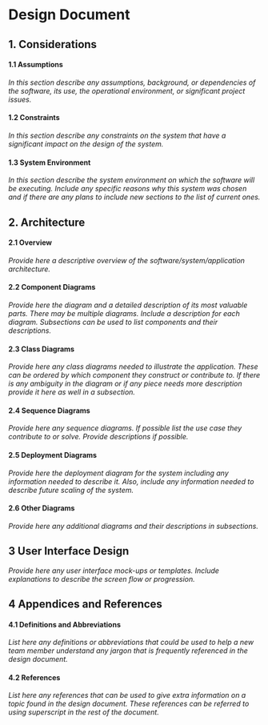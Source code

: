 # Design Document


## 1. Considerations


#### 1.1 Assumptions
*In this section describe any assumptions, background, or dependencies of the software, its use, the operational environment, or significant project issues.*

#### 1.2 Constraints
*In this section describe any constraints on the system that have a significant impact on the design of the system.*

#### 1.3 System Environment
*In this section describe the system environment on which the software will be executing. Include any specific reasons why this system was chosen and if there are any plans to include new sections to the list of current ones.*

## 2. Architecture


#### 2.1 Overview
*Provide here a descriptive overview of the software/system/application architecture.*

#### 2.2 Component Diagrams
*Provide here the diagram and a detailed description of its most valuable parts. There may be multiple diagrams. Include a description for each diagram. Subsections can be used to list components and their descriptions.*

#### 2.3 Class Diagrams
*Provide here any class diagrams needed to illustrate the application. These can be ordered by which component they construct or contribute to. If there is any ambiguity in the diagram or if any piece needs more description provide it here as well in a subsection.*

#### 2.4 Sequence Diagrams
*Provide here any sequence diagrams. If possible list the use case they contribute to or solve. Provide descriptions if possible.*

#### 2.5 Deployment Diagrams
*Provide here the deployment diagram for the system including any information needed to describe it. Also, include any information needed to describe future scaling of the system.*

#### 2.6 Other Diagrams
*Provide here any additional diagrams and their descriptions in subsections.*

## 3 User Interface Design
*Provide here any user interface mock-ups or templates. Include explanations to describe the screen flow or progression.*

## 4 Appendices and References


#### 4.1 Definitions and Abbreviations
*List here any definitions or abbreviations that could be used to help a new team member understand any jargon that is frequently referenced in the design document.*

#### 4.2 References
*List here any references that can be used to give extra information on a topic found in the design document. These references can be referred to using superscript in the rest of the document.*
